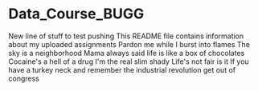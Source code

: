 # Data_Course_BUGG


New line of stuff to test pushing
This README file contains information about my uploaded assignments
Pardon me while I burst into flames
The sky is a neighborhood
Mama always said life is like a box of chocolates
Cocaine's a hell of a drug
I'm the real slim shady
Life's not fair is it
If you have a turkey neck and remember the industrial revolution get out of congress

